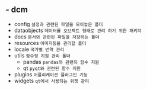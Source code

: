 ## - dcm
  - config
  `설정과 관련된 파일을 모아놓은 폴더`
  - dataobjects
  `데이터를 오브젝트 형태로 관리 하기 위한 패키지`
  - docs
   `문서와 관련된 파일을 저장하는 폴더`
  - resources
  `이미지등을 관리할 폴더`
  - locale
  `국가별 번역 관리`
  - utils
  `함수형 지원 관리 폴더`
    - pandas
    `pandas와 관련되 함수 지원`
    - qt
    `pyqt와 관련된 함수 지원`
  - plugins
  `어플리케이션 플러그인 기능`
  - widgets
  `qt에서 사용되는 위젯 관리`
  